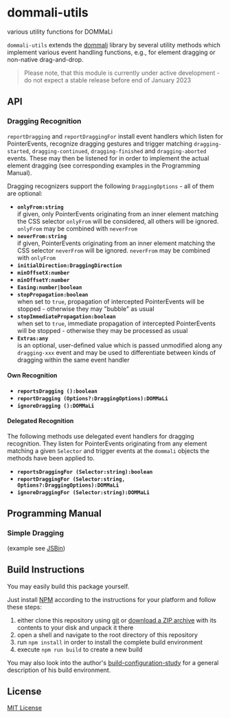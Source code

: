 # dommali-utils #

various utility functions for DOMMaLi

`dommali-utils` extends the [dommali](https://github.com/rozek/dommali) library by several utility methods which implement various event handling functions, e.g., for element dragging or non-native drag-and-drop.

> Please note, that this module is currently under active development - do not expect a stable release before end of January 2023



## API ##

### Dragging Recognition ###

`reportDragging` and `reportDraggingFor` install event handlers which listen for PointerEvents, recognize dragging gestures and trigger matching `dragging-started`, `dragging-continued`, `dragging-finished` and `dragging-aborted` events. These may then be listened for in order to implement the actual element dragging (see corresponding examples in the Programming Manual).

Dragging recognizers support the following `DraggingOptions` - all of them are optional:

* **`onlyFrom:string`**<br>if given, only PointerEvents originating from an inner element matching the CSS selector `onlyFrom` will be considered, all others will be ignored. `onlyFrom` may be combined with `neverFrom`
* **`neverFrom:string`**<br>if given, PointerEvents originating from an inner element matching the CSS selector `neverFrom` will be ignored. `neverFrom` may be combined with `onlyFrom`
* **`initialDirection:DraggingDirection`**<br> 
* **`minOffsetX:number`**<br> 
* **`minOffsetY:number`**<br> 
* **`Easing:number|boolean`**<br> 
* **`stopPropagation:boolean`**<br>when set to `true`, propagation of intercepted PointerEvents will be stopped - otherwise they may "bubble" as usual
* **`stopImmediatePropagation:boolean`**<br>when set to `true`, immediate propagation of intercepted PointerEvents will be stopped - otherwise they may be processed as usual
* **`Extras:any`**<br>is an optional, user-defined value which is passed unmodified along any `dragging-xxx` event and may be used to differentiate between kinds of dragging within the same event handler


#### Own Recognition ####

* **`reportsDragging ():boolean`**<br>
* **`reportDragging (Options?:DraggingOptions):DOMMaLi`**<br>
* **`ignoreDragging ():DOMMaLi`**<br>

#### Delegated Recognition ####

The following methods use delegated event handlers for dragging recognition. They listen for PointerEvents originating from any element matching a given `Selector` and trigger events at the `dommali` objects the methods have been applied to.

* **`reportsDraggingFor (Selector:string):boolean`**<br>
* **`reportDraggingFor (Selector:string, Options?:DraggingOptions):DOMMaLi`**<br>
* **`ignoreDraggingFor (Selector:string):DOMMaLi`**<br>



## Programming Manual ##

### Simple Dragging ###

(example see [JSBin](https://jsbin.com/qomisod))





## Build Instructions ##

You may easily build this package yourself.

Just install [NPM](https://docs.npmjs.com/) according to the instructions for your platform and follow these steps:

1. either clone this repository using [git](https://git-scm.com/) or [download a ZIP archive](https://github.com/rozek/dommali-utils/archive/refs/heads/main.zip) with its contents to your disk and unpack it there 
2. open a shell and navigate to the root directory of this repository
3. run `npm install` in order to install the complete build environment
4. execute `npm run build` to create a new build

You may also look into the author's [build-configuration-study](https://github.com/rozek/build-configuration-study) for a general description of his build environment.

## License ##

[MIT License](LICENSE.md)
